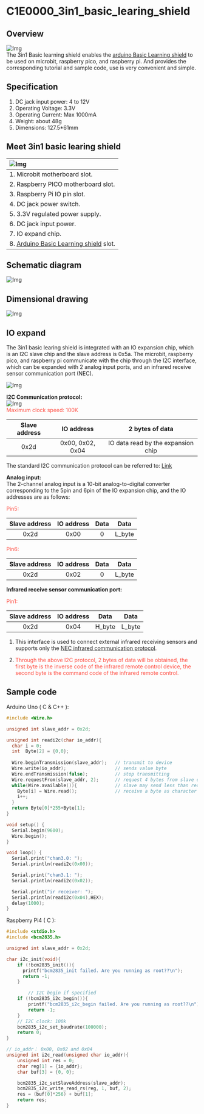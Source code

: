 # C1E0000_3in1_basic_learing_shield

## Overview
![Img](../../_static/common_product/C1E0000_3in1_basic_learning_shield/1img.png)  
The 3in1 Basic learning shield enables the [arduino Basic Learning shield](../../arduino/A1E0000_basic_learing_shield/A1E0000_basic_learing_shield.md) to be used on microbit, raspberry pico, and raspberry pi. And provides the corresponding tutorial and sample code, use is very convenient and simple.  

## Specification
1. DC jack input power: 4 to 12V  
2. Operating Voltage: 3.3V  
2. Operating Current: Max 1000mA  
3. Weight: about 48g  
4. Dimensions: 127.5*61mm  

## Meet 3in1 basic learing shield
| ![Img](../../_static/common_product/C1E0000_3in1_basic_learning_shield/2img.png) |
| :-- |
| 1. Microbit motherboard slot.|
| 2. Raspberry PICO motherboard slot. |
| 3. Raspberry Pi IO pin slot. |
| 4. DC jack power switch. |
| 5. 3.3V regulated power supply. |
| 6. DC jack input power. |
| 7. IO expand chip. |
| 8. [Arduino Basic Learning shield](../../arduino/A1E0000_basic_learning_shield/A1E0000_basic_learning_shield.md) slot. |

## Schematic diagram
![Img](../../_static/common_product/C1E0000_3in1_basic_learning_shield/3img.png)  

## Dimensional drawing
![Img](../../_static/common_product/C1E0000_3in1_basic_learning_shield/4img.png)  

## IO expand
The 3in1 basic learing shield is integrated with an IO expansion chip, which is an I2C slave chip and the slave address is 0x5a. The microbit, raspberry pico, and raspberry pi communicate with the chip through the I2C interface, which can be expanded with 2 analog input ports, and an infrared receive sensor communication port (NEC).  

![Img](../../_static/common_product/C1E0000_3in1_basic_learning_shield/5img.png)  

**I2C Communication protocol:**  
![Img](../../_static/common_product/C1E0000_3in1_basic_learning_shield/6img.png)  
<span style="color: rgb(255, 76, 65);">Maximum clock speed: 100K</span> 

|  Slave address  |  IO address  |  2 bytes of data  |
| :--: | :--: | :--: |
| 0x2d | 0x00, 0x02, 0x04 | IO data read by the expansion chip |      

The standard I2C communication protocol can be referred to: [Link](../../_static/pdf/communication_protocol/UM10204%28I2C_Bus_Specification_and_User_Manual_%29.pdf)  

**Analog input:**  
The 2-channel analog input is a 10-bit analog-to-digital converter corresponding to the 5pin and 6pin of the IO expansion chip, and the IO addresses are as follows:  
      
<span style="color: rgb(255, 76, 65);">Pin5:</span>       

|  Slave address  |  IO address  |  Data  |  Data  |      
| :--: | :--: | :--: | :--: |   
| 0x2d | 0x00 | 0 | L_byte |               

<span style="color: rgb(255, 76, 65);">Pin6:</span>        

|  Slave address  |  IO address  |  Data  |  Data  |      
| :--: | :--: | :--: | :--: |   
| 0x2d | 0x02 | 0 | L_byte |         

**Infrared receive sensor communication port:**         

<span style="color: rgb(255, 76, 65);">Pin1:</span> 

|  Slave address  |  IO address  |  Data  |  Data  |      
| :--: | :--: | :--: | :--: |   
| 0x2d | 0x04 | H_byte | L_byte |         

1. This interface is used to connect external infrared receiving sensors and supports only the [NEC infrared communication protocol](../../common_resource/nec_communication_protocol/nec_communication_protocol.md).         

2. <span style="color: rgb(255, 76, 65);">Through the above I2C protocol, 2 bytes of data will be obtained, the first byte is the inverse code of the infrared remote control device, the second byte is the command code of the infrared remote control.</span>        

## Sample code           
Arduino Uno ( C & C++ ):    
```c & c++
#include <Wire.h>

unsigned int slave_addr = 0x2d;

unsigned int readi2c(char io_addr){
  char i = 0;
  int  Byte[2] = {0,0};
  
  Wire.beginTransmission(slave_addr);   // transmit to device 
  Wire.write(io_addr);                  // sends value byte
  Wire.endTransmission(false);          // stop transmitting
  Wire.requestFrom(slave_addr, 2);      // request 4 bytes from slave device
  while(Wire.available()){              // slave may send less than requested  
    Byte[i] = Wire.read();              // receive a byte as character
    i++;
  }
  return Byte[0]*255+Byte[1];
}

void setup() {
  Serial.begin(9600);
  Wire.begin();
}

void loop() {
  Serial.print("chan3.0: ");
  Serial.println(readi2c(0x00));

  Serial.print("chan3.1: ");
  Serial.println(readi2c(0x02));

  Serial.print("ir receiver: ");
  Serial.println(readi2c(0x04),HEX);
  delay(1000);
}
```


Raspberry Pi4 ( C ):      
```c
#include <stdio.h>
#include <bcm2835.h>

unsigned int slave_addr = 0x2d;

char i2c_init(void){
    if (!bcm2835_init()){
      printf("bcm2835_init failed. Are you running as root??\n");
      return -1;
    }

    	// I2C begin if specified
	if (!bcm2835_i2c_begin()){
		printf("bcm2835_i2c_begin failed. Are you running as root??\n");
		return -1;
	}
	// I2C clock: 100k
	bcm2835_i2c_set_baudrate(100000);
	return 0;
}

// io_addr： 0x00, 0x02 and 0x04
unsigned int i2c_read(unsigned char io_addr){
	unsigned int res = 0;
	char reg[1] = {io_addr};
	char buf[3] = {0, 0};

	bcm2835_i2c_setSlaveAddress(slave_addr);
	bcm2835_i2c_write_read_rs(reg, 1, buf, 2);
	res = (buf[0]*256) + buf[1];
	return res;
}
```


